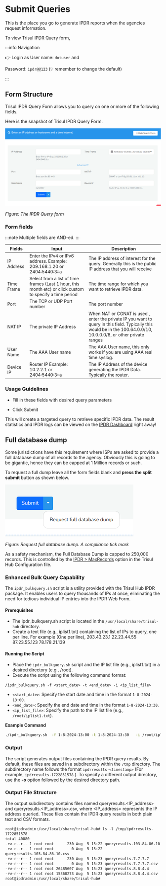 # Submit Queries

This is the place you go to generate IPDR reports when the agencies request information. 

To view Trisul IPDR Query form,

:::info Navigation

:point_right: Login as User name: `dotuser` and

Password: `ipdr@@123`  (:bulb: remember to change the default)

:::

## Form Structure

Trisul IPDR Query Form allows you to query on one or more of the following fields.


Here is the snapshot of Trisul IPDR Query Form.

![](images/ipdrqueryform.png)

*Figure: The IPDR Query form*



### Form fields

:::note 
Multiple fields are AND-ed.
:::


| Fields | Input  | Description |
| ------ | --- |---|
| IP Address | Enter the IPv4 or IPv6 address. Example:  209.168.1.20 or 2404:5440:3::a | The IP address of interest for the query. Generally this is the public IP address that you will receive|
| Time Frame | Select from a list of time frames (Last 1 hour, this month etc) or click custom to specify a time period | The time range for which you want to retrieve IPDR data.|
| Port | The TCP or UDP Port number   | The port number|
| NAT IP | The private IP Address    | When NAT or CGNAT is used , enter the private IP you want to query in this field. Typically this would be in the 100.64.0.0/10, 10.0.0.0/8, or other private ranges|
| User Name  | The AAA User name    | The AAA User name, this only works if you are using AAA real time syslog.|
| Device IP  | Router IP Example: 10.2.2.1 or 2404:5440:3::a| The IP Address of the device generating the IPDR Data. Typically the router.|


### Usage Guidelines

- Fill in these fields with desired query parameters

- Click Submit 

This will create a targeted query to retrieve specific IPDR data. The result statistics and IPDR logs can be viewed on the [IPDR Dashboard](ipdrdashboard) right away!


## Full database dump

Some jurisdictions have this requirement where ISPs are asked to provide a full database dump of all records to the agency. Obviously this is going to be gigantic, hence they can be capped at 1 Million records or such. 

To request a full dump leave all the form fields blank and **press the split submit** button as shown below.


![press to request full database dump](images/fulldbdump.png)

*Figure: Request full database dump. A compliance tick mark* 

As a safety mechanism, the Full Database Dump is capped to 250,000 records.  This is controlled by the [IPDR > MaxRecords](/docs/ref/trisulhubconfig#ipdr) option in the Trisul Hub Configuration file. 


### Enhanced Bulk Query Capability

The `ipdr_bulkquery.sh` script is a utility provided with the Trisul Hub IPDR package. It enables users to query thousands of IPs at once, eliminating the need for tedious individual IP entries into the IPDR Web Form.

#### **Prerequisites**

 - The ipdr_bulkquery.sh script is located in the `/usr/local/share/trisul-hub` directory.
 - Create a text file (e.g., iplist1.txt) containing the list of IPs to query, one per line.
 For example (One per line), 
203.43.23.1
22.23.44.55
87.23.55.123
78.178.21.139

#### **Running the Script**

- Place the `ipdr_bulkquery.sh` script and the IP list file (e.g., iplist1.txt) in a desired directory (e.g., /root).
- Execute the script using the following command format:

`/ipdr_bulkquery.sh -f <start_date> -t <end_date> -i <ip_list_file>`


 *   `<start_date>`: Specify the start date and time in the format `1-8-2024-13:00`.
 *   `<end_date>`: Specify the end date and time in the format `1-8-2024-13:30`.
 *   `<ip_list_file>`: Specify the path to the IP list file (e.g., `/root/iplist1.txt`).

**Example Command**

```bash
./ipdr_bulkquery.sh  -f 1-8-2024-13:00 -t 1-8-2024-13:30   -i /root/iplist1.txt
```
### Output

The script generates output files containing the IPDR query results. By default, these files are saved in a subdirectory within the `/tmp` directory. The subdirectory name follows the format `ipdrresults-<timestamp>` (For example, `ipdrresults-1722851578` ).
To specify a different output directory, use the **-o** option followed by the desired directory path.

### Output File Structure

The output subdirectory contains files named queryresults.<IP_address> and queryresults.<IP_address>.csv, where <IP_address> represents the IP address queried.
These files contain the IPDR query results in both plain text and CSV formats.

```
root@ipdradmin:/usr/local/share/trisul-hub# ls -l /tmp/ipdrresults-1722851578
total 40880
-rw-r--r-- 1 root root      230 Aug  5 15:22 queryresults.103.84.86.10
-rw-r--r-- 1 root root        0 Aug  5 15:22 queryresults.103.84.86.10.csv
-rw-r--r-- 1 root root      230 Aug  5 15:23 queryresults.7.7.7.7
-rw-r--r-- 1 root root        0 Aug  5 15:23 queryresults.7.7.7.7.csv
-rw-r--r-- 1 root root 26485607 Aug  5 15:23 queryresults.8.8.4.4
-rw-r--r-- 1 root root 15360273 Aug  5 15:23 queryresults.8.8.4.4.csv
root@ipdradmin:/usr/local/share/trisul-hub#
```
